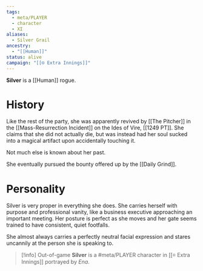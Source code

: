 ```yaml
---
tags:
  - meta/PLAYER
  - character
  - XI
aliases:
  - Silver Grail
ancestry:
  - "[[Human]]"
status: alive
campaign: "[[⍟ Extra Innings]]"
---
```

**Silver** is a [[Human]] rogue. 

# History
Like the rest of the party, she was apparently revived by [[The Pitcher]] in the [[Mass-Resurrection Incident]] on the Ides of Vire, [[1249 PT]]. She claims that she did not actually die, but was instead had her soul sucked into a magical artifact upon accidentally touching it. 

Not much else is known about her past.

She eventually pursued the bounty offered up by the [[Daily Grind]].

# Personality
Silver is very proper in everything she does. She carries herself with purpose and professional vanity, like a business executive approaching an important meeting. Her posture is perfect as she moves and her gate seems trained to have consistent, quiet footfalls. 

She almost always carries a perfectly neutral facial expression and stares uncannily at the person she is speaking to. 

>[!info] Out-of-game
>**Silver** is a #meta/PLAYER character in [[⍟ Extra Innings]] portrayed by *Ena*.